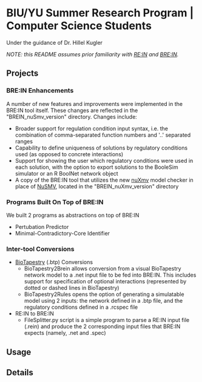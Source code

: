 # BIU/YU Summer Research Program | Computer Science Students
Under the guidance of Dr. Hillel Kugler

*NOTE: this README assumes prior familiarity with [RE:IN](https://www.microsoft.com/en-us/research/project/reasoning-engine-for-interaction-networks-rein/) and [BRE:IN](https://github.com/kuglerh/BREIN).*

## Projects
### BRE:IN Enhancements
A number of new features and improvements were implemented in the BRE:IN tool itself. These changes are reflected in the "BREIN_nuSmv_version" directory. Changes include:
- Broader support for regulation condition input syntax, i.e. the combination of comma-separated function numbers and '..' separated ranges
- Capability to define uniqueness of solutions by regulatory conditions used (as opposed to concrete interactions)
- Support for showing the user which regulatory conditions were used in each solution, with the option to export solutions to the BooleSim simulator or an R BoolNet network object
- A copy of the BRE:IN tool that utilizes the new [nuXmv](https://nuxmv.fbk.eu/) model checker in place of [NuSMV](https://nusmv.fbk.eu/), located in the "BREIN_nuXmv_version" directory
### Programs Built On Top of BRE:IN
We built 2 programs as abstractions on top of BRE:IN
- Pertubation Predictor
- Minimal-Contradictory-Core Identifier
### Inter-tool Conversions
- [BioTapestry](http://www.biotapestry.org/) (.btp) Conversions
    - BioTapestry2Brein allows conversion from a visual BioTapestry network model to a .net input file to be fed into BRE:IN. This includes support for specification of optional interactions (represented by dotted or dashed lines in BioTapestry)
    - BioTapestry2Rules opens the option of generating a simulatable model using 2 inputs: the network defined in a .btp file, and the regulatory conditions defined in a .rcspec file
- RE:IN to BRE:IN
    - FileSplitter.py script is a simple program to parse a RE:IN input file (.rein) and produce the 2 corresponding input files that BRE:IN expects (namely, .net and .spec)

## Usage


## Details
